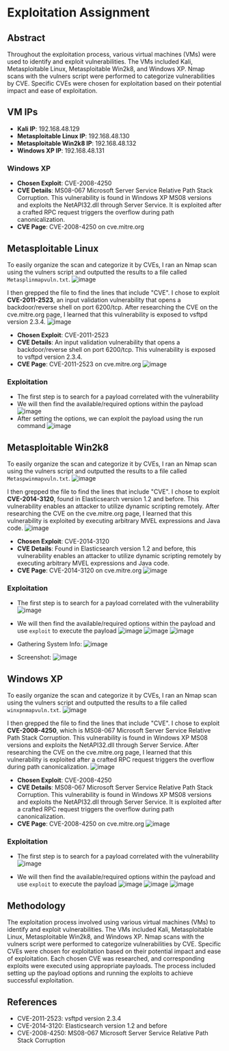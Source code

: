 # Exploitation Assignment

## Abstract
Throughout the exploitation process, various virtual machines (VMs) were used to identify and exploit vulnerabilities. The VMs included Kali, Metasploitable Linux, Metasploitable Win2k8, and Windows XP. Nmap scans with the vulners script were performed to categorize vulnerabilities by CVE. Specific CVEs were chosen for exploitation based on their potential impact and ease of exploitation.

## VM IPs
- **Kali IP**: 192.168.48.129
- **Metasploitable Linux IP**: 192.168.48.130
- **Metasploitable Win2k8 IP**: 192.168.48.132
- **Windows XP IP**: 192.168.48.131


### Windows XP
- **Chosen Exploit**: CVE-2008-4250
- **CVE Details**: MS08-067 Microsoft Server Service Relative Path Stack Corruption. This vulnerability is found in Windows XP MS08 versions and exploits the NetAPI32.dll through Server Service. It is exploited after a crafted RPC request triggers the overflow during path canonicalization.
- **CVE Page**: CVE-2008-4250 on cve.mitre.org

## Metasploitable Linux
To easily organize the scan and categorize it by CVEs, I ran an Nmap scan using the vulners script and outputted the results to a file called `Metasplinmapvuln.txt`.
![image](https://github.com/user-attachments/assets/98eb99ec-1bf0-4e47-916f-512d9459743c)

I then grepped the file to find the lines that include "CVE". I chose to exploit **CVE-2011-2523**, an input validation vulnerability that opens a backdoor/reverse shell on port 6200/tcp. After researching the CVE on the cve.mitre.org page, I learned that this vulnerability is exposed to vsftpd version 2.3.4.
![image](https://github.com/user-attachments/assets/a7f2bdfb-c4d8-4b98-8f18-aa6668f9a16a)

- **Chosen Exploit**: CVE-2011-2523
- **CVE Details**: An input validation vulnerability that opens a backdoor/reverse shell on port 6200/tcp. This vulnerability is exposed to vsftpd version 2.3.4.
- **CVE Page**: CVE-2011-2523 on cve.mitre.org
![image](https://github.com/user-attachments/assets/e3fd96fe-d84f-49f7-af31-b7ca2e6405c8)


### Exploitation

- The first step is to search for a payload correlated with the vulnerability
- We will then find the available/required options within the payload
![image](https://github.com/user-attachments/assets/66cd940d-6556-49cb-9949-303a3ec706c0)
- After setting the options, we can exploit the payload using the run command
![image](https://github.com/user-attachments/assets/5c61c125-efbe-424b-919b-b247bacc7b0d)


## Metasploitable Win2k8
To easily organize the scan and categorize it by CVEs, I ran an Nmap scan using the vulners script and outputted the results to a file called `Metaspwinmapvuln.txt`.
![image](https://github.com/user-attachments/assets/b249d5ab-ec01-4b71-b245-83db9b7e04e2)

I then grepped the file to find the lines that include "CVE". I chose to exploit **CVE-2014-3120**, found in Elasticsearch version 1.2 and before. This vulnerability enables an attacker to utilize dynamic scripting remotely. After researching the CVE on the cve.mitre.org page, I learned that this vulnerability is exploited by executing arbitrary MVEL expressions and Java code.
![image](https://github.com/user-attachments/assets/b090b53e-f7d9-4ef3-bb6b-58edc06f80fe)

- **Chosen Exploit**: CVE-2014-3120
- **CVE Details**: Found in Elasticsearch version 1.2 and before, this vulnerability enables an attacker to utilize dynamic scripting remotely by executing arbitrary MVEL expressions and Java code.
- **CVE Page**: CVE-2014-3120 on cve.mitre.org
![image](https://github.com/user-attachments/assets/70d4f63f-c496-4e5f-b8ca-c943f2c8fd98)


### Exploitation

- The first step is to search for a payload correlated with the vulnerability
  ![image](https://github.com/user-attachments/assets/9bdf4598-7765-47eb-9c26-8f2e03a3a771)

- We will then find the available/required options within the payload and use `exploit` to execute the payload
![image](https://github.com/user-attachments/assets/43caffda-2060-4fe0-aafd-a163a53856f0)
![image](https://github.com/user-attachments/assets/62cfc897-8c1c-42b2-a30e-f43f7ae27d64)
![image](https://github.com/user-attachments/assets/a9476dba-6279-4738-8283-8eb684a89fde)
- Gathering System Info:
![image](https://github.com/user-attachments/assets/e5407bda-133d-4ea0-bb11-92758eede31b)
- Screenshot:
![image](https://github.com/user-attachments/assets/f749a84a-b237-42dc-940a-205a782bf370)

  
## Windows XP
To easily organize the scan and categorize it by CVEs, I ran an Nmap scan using the vulners script and outputted the results to a file called `winxpnmapvuln.txt`. 
![image](https://github.com/user-attachments/assets/872e539e-1af7-425c-a3b2-783f50b7ca49)

I then grepped the file to find the lines that include "CVE". I chose to exploit **CVE-2008-4250**, which is MS08-067 Microsoft Server Service Relative Path Stack Corruption. This vulnerability is found in Windows XP MS08 versions and exploits the NetAPI32.dll through Server Service. After researching the CVE on the cve.mitre.org page, I learned that this vulnerability is exploited after a crafted RPC request triggers the overflow during path canonicalization.
![image](https://github.com/user-attachments/assets/64a7172c-2ec4-4609-a63e-4b3085e614bd)

- **Chosen Exploit**: CVE-2008-4250
- **CVE Details**: MS08-067 Microsoft Server Service Relative Path Stack Corruption. This vulnerability is found in Windows XP MS08 versions and exploits the NetAPI32.dll through Server Service. It is exploited after a crafted RPC request triggers the overflow during path canonicalization.
- **CVE Page**: CVE-2008-4250 on cve.mitre.org
![image](https://github.com/user-attachments/assets/af67d56d-50ae-4c0f-b8f9-09c91d4741fe)


### Exploitation

- The first step is to search for a payload correlated with the vulnerability
![image](https://github.com/user-attachments/assets/5960c5c2-e14c-4ec0-8400-6c5efee3362d)

- We will then find the available/required options within the payload and use `exploit` to execute the payload
![image](https://github.com/user-attachments/assets/5c14ae53-a143-49fb-9ff4-176df0cabc43)
![image](https://github.com/user-attachments/assets/4909d4d7-b5eb-475a-8ca6-68c038574f13)
![image](https://github.com/user-attachments/assets/4a6bdaef-3b12-44ba-b460-efe918808d73)

  
## Methodology
The exploitation process involved using various virtual machines (VMs) to identify and exploit vulnerabilities. The VMs included Kali, Metasploitable Linux, Metasploitable Win2k8, and Windows XP. Nmap scans with the vulners script were performed to categorize vulnerabilities by CVE. Specific CVEs were chosen for exploitation based on their potential impact and ease of exploitation. Each chosen CVE was researched, and corresponding exploits were executed using appropriate payloads. The process included setting up the payload options and running the exploits to achieve successful exploitation.

## References
- CVE-2011-2523: vsftpd version 2.3.4
- CVE-2014-3120: Elasticsearch version 1.2 and before
- CVE-2008-4250: MS08-067 Microsoft Server Service Relative Path Stack Corruption
